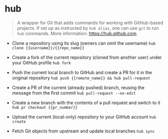 # hub
> A wrapper for Git that adds commands for working with GitHub-based projects.
> If set up as instructed by `hub alias`, one can use `git` to run `hub` commands.
> More information: <https://hub.github.com>.

- Clone a repository using its slug (owners can omit the username)
`hub clone {{username}}/{{repo_name}}`

- Create a fork of the current repository (cloned from another user) under your GitHub profile
`hub fork`

- Push the current local branch to GitHub and create a PR for it in the original repository
`hub push {{remote_name}} && hub pull-request`

- Create a PR of the current (already pushed) branch, reusing the message from the first commit
`hub pull-request --no-edit`

- Create a new branch with the contents of a pull request and switch to it
`hub pr checkout {{pr_number}}`

- Upload the current (local-only) repository to your GitHub account
`hub create`

- Fetch Git objects from upstream and update local branches
`hub sync`
